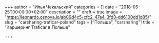 +++
author = "Илья Чекальский"
categories = []
date = "2018-06-25T00:00:00+02:00"
description = ""
draft = true
image = "https://leonardo.osnova.io/ab09d4c5-cfc2-47a4-3fd0-dd6100dd1d85/"
slug = "carsharing-traficar-poland"
tags = ["Польша", "carsharing"]
title = "Каршеринг Traficar в Польше"

+++
